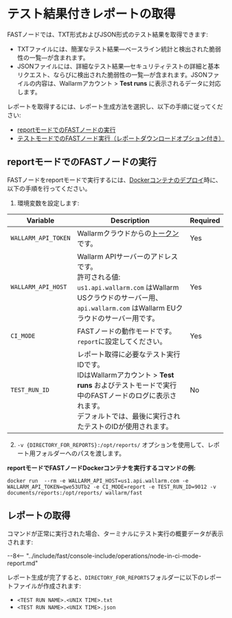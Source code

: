 [anchor-report-mode]:              #running-fast-node-in-report-mode

[doc-ci-mode-testing-report]:      ../poc/ci-mode-testing.md#deployment-of-a-fast-node-in-the-testing-mode
[doc-ci-mode-testing]:             ../poc/ci-mode-testing.md
[doc-get-token]:                   create-node.md
[deploy-docker-with-fast-node]:    ../qsg/deployment.md#4-deploy-the-fast-node-docker-container

# テスト結果付きレポートの取得

FASTノードでは、TXT形式およびJSON形式のテスト結果を取得できます:

* TXTファイルには、簡潔なテスト結果―ベースライン統計と検出された脆弱性の一覧―が含まれます。
* JSONファイルには、詳細なテスト結果―セキュリティテストの詳細と基本リクエスト、ならびに検出された脆弱性の一覧―が含まれます。JSONファイルの内容は、Wallarmアカウント > **Test runs** に表示されるデータに対応します。

レポートを取得するには、レポート生成方法を選択し、以下の手順に従ってください:

* [reportモードでのFASTノードの実行][anchor-report-mode]
* [テストモードでのFASTノード実行（レポートダウンロードオプション付き）][doc-ci-mode-testing-report]

## reportモードでのFASTノードの実行

FASTノードをreportモードで実行するには、[Dockerコンテナのデプロイ][deploy-docker-with-fast-node]時に、以下の手順を行ってください。

<ol start="1"><li>環境変数を設定します:</li></ol>

| Variable           	| Description 	| Required 	|
|--------------------	| --------	| -----------	|
| `WALLARM_API_TOKEN`  	| Wallarmクラウドからの[トークン][doc-get-token]です。 | Yes |
| `WALLARM_API_HOST`   	| Wallarm APIサーバーのアドレスです。 <br>許可される値: <br>`us1.api.wallarm.com` はWallarm USクラウドのサーバー用、<br>`api.wallarm.com` はWallarm EUクラウドのサーバー用です。| Yes |
| `CI_MODE`            	| FASTノードの動作モードです。<br>`report`に設定してください。 | Yes |
| `TEST_RUN_ID`      	| レポート取得に必要なテスト実行IDです。<br>IDはWallarmアカウント > **Test runs** およびテストモードで実行中のFASTノードのログに表示されます。<br>デフォルトでは、最後に実行されたテストのIDが使用されます。 | No |

<ol start="2"><li><code>-v {DIRECTORY_FOR_REPORTS}:/opt/reports/</code> オプションを使用して、レポート用フォルダーへのパスを渡します。</li></ol>

**reportモードでFASTノードDockerコンテナを実行するコマンドの例:**

```
docker run  --rm -e WALLARM_API_HOST=us1.api.wallarm.com -e WALLARM_API_TOKEN=qwe53UTb2 -e CI_MODE=report -e TEST_RUN_ID=9012 -v documents/reports:/opt/reports/ wallarm/fast
```

## レポートの取得

コマンドが正常に実行された場合、ターミナルにテスト実行の概要データが表示されます:

--8<-- "../include/fast/console-include/operations/node-in-ci-mode-report.md"

レポート生成が完了すると、`DIRECTORY_FOR_REPORTS`フォルダーに以下のレポートファイルが作成されます:

* `<TEST RUN NAME>.<UNIX TIME>.txt`
* `<TEST RUN NAME>.<UNIX TIME>.json`
